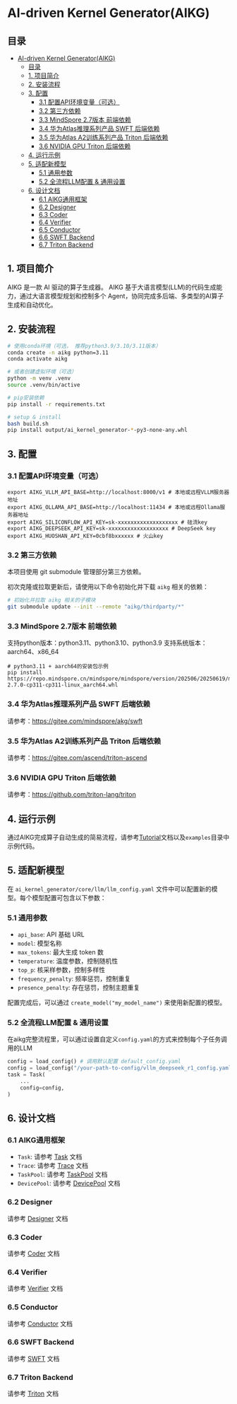 # AI-driven Kernel Generator(AIKG)

## 目录
- [AI-driven Kernel Generator(AIKG)](#ai-driven-kernel-generatoraikg)
  - [目录](#目录)
  - [1. 项目简介](#1-项目简介)
  - [2. 安装流程](#2-安装流程)
  - [3. 配置](#3-配置)
    - [3.1 配置API环境变量（可选）](#31-配置api环境变量可选)
    - [3.2 第三方依赖](#32-第三方依赖)
    - [3.3 MindSpore 2.7版本 前端依赖](#33-mindspore-27版本-前端依赖)
    - [3.4 华为Atlas推理系列产品 SWFT 后端依赖](#34-华为atlas推理系列产品-swft-后端依赖)
    - [3.5 华为Atlas A2训练系列产品 Triton 后端依赖](#35-华为atlas-a2训练系列产品-triton-后端依赖)
    - [3.6 NVIDIA GPU Triton 后端依赖](#36-nvidia-gpu-triton-后端依赖)
  - [4. 运行示例](#4-运行示例)
  - [5. 适配新模型](#5-适配新模型)
    - [5.1 通用参数](#51-通用参数)
    - [5.2 全流程LLM配置 \& 通用设置](#52-全流程llm配置--通用设置)
  - [6. 设计文档](#6-设计文档)
    - [6.1 AIKG通用框架](#61-aikg通用框架)
    - [6.2 Designer](#62-designer)
    - [6.3 Coder](#63-coder)
    - [6.4 Verifier](#64-verifier)
    - [6.5 Conductor](#65-conductor)
    - [6.6 SWFT Backend](#66-swft-backend)
    - [6.7 Triton Backend](#67-triton-backend)

## 1. 项目简介
AIKG 是一款 AI 驱动的算子生成器。
AIKG 基于大语言模型(LLM)的代码生成能力，通过大语言模型规划和控制多个 Agent，协同完成多后端、多类型的AI算子生成和自动优化。


## 2. 安装流程
```bash
# 使用conda环境（可选， 推荐python3.9/3.10/3.11版本）
conda create -n aikg python=3.11
conda activate aikg

# 或者创建虚拟环境（可选）
python -m venv .venv
source .venv/bin/active

# pip安装依赖
pip install -r requirements.txt

# setup & install
bash build.sh
pip install output/ai_kernel_generator-*-py3-none-any.whl
```


## 3. 配置

### 3.1 配置API环境变量（可选）
```
export AIKG_VLLM_API_BASE=http://localhost:8000/v1 # 本地或远程VLLM服务器地址
export AIKG_OLLAMA_API_BASE=http://localhost:11434 # 本地或远程Ollama服务器地址
export AIKG_SILICONFLOW_API_KEY=sk-xxxxxxxxxxxxxxxxxxx # 硅流key
export AIKG_DEEPSEEK_API_KEY=sk-xxxxxxxxxxxxxxxxxxx # DeepSeek key
export AIKG_HUOSHAN_API_KEY=0cbf8bxxxxxx # 火山key
```

### 3.2 第三方依赖
本项目使用 git submodule 管理部分第三方依赖。

初次克隆或拉取更新后，请使用以下命令初始化并下载 `aikg` 相关的依赖：
```bash
# 初始化并拉取 aikg 相关的子模块
git submodule update --init --remote "aikg/thirdparty/*"
```

### 3.3 MindSpore 2.7版本 前端依赖
支持python版本：python3.11、python3.10、python3.9
支持系统版本：aarch64、x86_64
```
# python3.11 + aarch64的安装包示例
pip install https://repo.mindspore.cn/mindspore/mindspore/version/202506/20250619/master_20250619160020_1261ff4ce06d6f2dc4ce446139948a3e4e9c966b_newest/unified/aarch64/mindspore-2.7.0-cp311-cp311-linux_aarch64.whl
```

### 3.4 华为Atlas推理系列产品 SWFT 后端依赖
请参考：https://gitee.com/mindspore/akg/swft

### 3.5 华为Atlas A2训练系列产品 Triton 后端依赖
请参考：https://gitee.com/ascend/triton-ascend


### 3.6 NVIDIA GPU Triton 后端依赖
请参考：https://github.com/triton-lang/triton


## 4. 运行示例
通过AIKG完成算子自动生成的简易流程，请参考[Tutorial](./docs/Tutorial.md)文档以及`examples`目录中示例代码。


## 5. 适配新模型
在 `ai_kernel_generator/core/llm/llm_config.yaml` 文件中可以配置新的模型。每个模型配置可包含以下参数：

### 5.1 通用参数
- `api_base`: API 基础 URL
- `model`: 模型名称
- `max_tokens`: 最大生成 token 数
- `temperature`: 温度参数，控制随机性
- `top_p`: 核采样参数，控制多样性
- `frequency_penalty`: 频率惩罚，控制重复
- `presence_penalty`: 存在惩罚，控制主题重复

配置完成后，可以通过 `create_model("my_model_name")` 来使用新配置的模型。

### 5.2 全流程LLM配置 & 通用设置
在aikg完整流程里，可以通过设置自定义`config.yaml`的方式来控制每个子任务调用的LLM
```python
config = load_config() # 调用默认配置 default_config.yaml
config = load_config("/your-path-to-config/vllm_deepseek_r1_config.yaml")
task = Task(
    ...
    config=config,
)
```


## 6. 设计文档
### 6.1 AIKG通用框架
- `Task`: 请参考 [Task](./docs/Task.md) 文档
- `Trace`: 请参考 [Trace](./docs/Trace.md) 文档
- `TaskPool`: 请参考 [TaskPool](./docs/TaskPool.md) 文档
- `DevicePool`: 请参考 [DevicePool](./docs/DevicePool.md) 文档

### 6.2 Designer
请参考 [Designer](./docs/Designer.md) 文档

### 6.3 Coder
请参考 [Coder](./docs/Coder.md) 文档

### 6.4 Verifier
请参考 [Verifier](./docs/Verifier.md) 文档

### 6.5 Conductor
请参考 [Conductor](./docs/Conductor.md) 文档

### 6.6 SWFT Backend
请参考 [SWFT](./docs/SWFT.md) 文档

### 6.7 Triton Backend
请参考 [Triton](./docs/Triton.md) 文档
